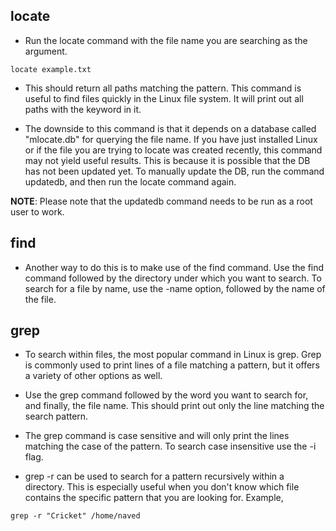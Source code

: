 ## locate ##

* Run the locate command with the file name you are searching as the argument.

```
locate example.txt
```

* This should return all paths matching the pattern. This command is useful to find files quickly in the Linux file system. It will print out all paths with the keyword in it. 

* The downside to this command is that it depends on a database called "mlocate.db" for querying the file name. If you have just installed Linux or if the file you are trying to locate was created recently, this command may not yield useful results. This is because it is possible that the DB has not been updated yet. To manually update the DB, run the command updatedb, and then run the locate command again. 

<b>NOTE</b>: Please note that the updatedb command needs to be run as a root user to work. 

## find ##

* Another way to do this is to make use of the find command. Use the find command followed by the directory under which you want to search. To search for a file by name, use the -name option, followed by the name of the file. 

## grep ##

* To search within files, the most popular command in Linux is grep. Grep is commonly used to print lines of a file matching a pattern, but it offers a variety of other options as well. 

* Use the grep command followed by the word you want to search for, and finally, the file name. This should print out only the line matching the search pattern. 

* The grep command is case sensitive and will only print the lines matching the case of the pattern. To search case insensitive use the -i flag. 

* grep -r can be used to search for a pattern recursively within a directory. This is especially useful when you don't know which file contains the specific pattern that you are looking for. Example,

```
grep -r "Cricket" /home/naved
```
